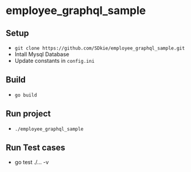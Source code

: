 # employee_graphql_sample

## Setup
* `git clone https://github.com/SDkie/employee_graphql_sample.git`
* Intall Mysql Database
* Update constants in `config.ini`

## Build 
* `go build`

## Run project 
* `./employee_graphql_sample`

## Run Test cases
* go test ./... -v
